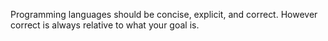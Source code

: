 Programming languages should be concise, explicit, and correct. However correct is always relative to what your goal is.
